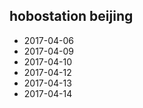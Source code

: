 ## hobostation beijing
- 2017-04-06
- 2017-04-09
- 2017-04-10
- 2017-04-12
- 2017-04-13
- 2017-04-14
